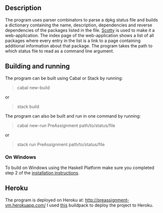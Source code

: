 ## Description

The program uses parser combinators to parse a dpkg status file and builds a dictionary containing the name, description, dependencies and reverse dependencies of the packages listed in the file. [Scotty](https://hackage.haskell.org/package/scotty) is used to make it a web-application. The index page of the web-application shows a list of all packages where every entry in the list is a link to a page containing additional information about that package. The program takes the path to which status file to read as a command line argument.

## Building and running

The program can be built using Cabal or Stack by running:

> cabal new-build

or

> stack build

The program can also be built and run in one command by running:

> cabal new-run PreAssignment path/to/status/file

or

> stack run PreAssignment path/to/status/file

### On Windows

To build on Windows using the Haskell Platform make sure you completed step 2 of the [installation instructions](https://www.haskell.org/platform/).

## Heroku

The program is deployed on Heroku at: http://preassignment-vm.herokuapp.com/
I used [this](https://github.com/mfine/heroku-buildpack-stack) buildpack to deploy the project to Heroku.
